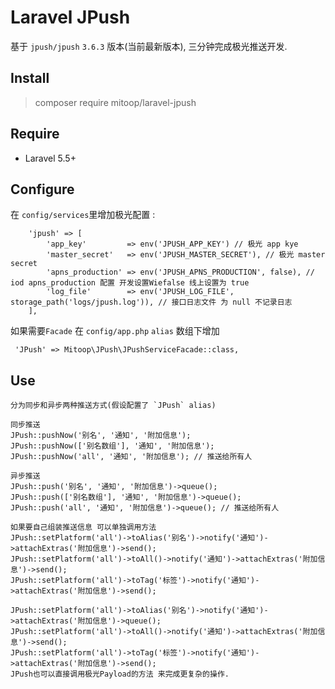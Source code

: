 # Laravel JPush
基于 `jpush/jpush` `3.6.3` 版本(当前最新版本), 三分钟完成极光推送开发.

## Install
> composer require mitoop/laravel-jpush

## Require
- Laravel 5.5+

## Configure
在 `config/services`里增加极光配置 : 
```
    'jpush' => [
        'app_key'         => env('JPUSH_APP_KEY') // 极光 app kye 
        'master_secret'   => env('JPUSH_MASTER_SECRET'), // 极光 master secret
        'apns_production' => env('JPUSH_APNS_PRODUCTION', false), // iod apns_production 配置 开发设置Wiefalse 线上设置为 true
        'log_file'        => env('JPUSH_LOG_FILE', storage_path('logs/jpush.log')), // 接口日志文件 为 null 不记录日志
    ],
```

如果需要`Facade` 在 `config/app.php` `alias` 数组下增加 

` 'JPush' => Mitoop\JPush\JPushServiceFacade::class,`

## Use
```
分为同步和异步两种推送方式(假设配置了 `JPush` alias)

同步推送
JPush::pushNow('别名', '通知', '附加信息');
JPush::pushNow(['别名数组'], '通知', '附加信息');
JPush::pushNow('all', '通知', '附加信息'); // 推送给所有人

异步推送
JPush::push('别名', '通知', '附加信息')->queue();
JPush::push(['别名数组'], '通知', '附加信息')->queue();
JPush::push('all', '通知', '附加信息')->queue(); // 推送给所有人

如果要自己组装推送信息 可以单独调用方法
JPush::setPlatform('all')->toAlias('别名')->notify('通知')->attachExtras('附加信息')->send();
JPush::setPlatform('all')->toAll()->notify('通知')->attachExtras('附加信息')->send();
JPush::setPlatform('all')->toTag('标签')->notify('通知')->attachExtras('附加信息')->send();

JPush::setPlatform('all')->toAlias('别名')->notify('通知')->attachExtras('附加信息')->queue();
JPush::setPlatform('all')->toAll()->notify('通知')->attachExtras('附加信息')->send();
JPush::setPlatform('all')->toTag('标签')->notify('通知')->attachExtras('附加信息')->send();
JPush也可以直接调用极光Payload的方法 来完成更复杂的操作.
```
